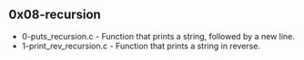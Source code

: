 ## 0x08-recursion
* 0-puts_recursion.c - Function that prints a string, followed by a new line.
* 1-print_rev_recursion.c - Function that prints a string in reverse.

